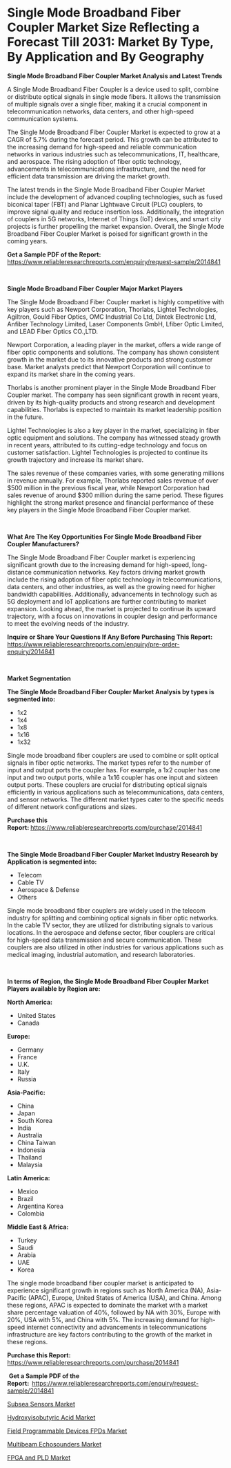 <p><h1>Single Mode Broadband Fiber Coupler Market Size Reflecting a Forecast Till 2031: Market By Type, By Application and By Geography</h1></p><p><strong>Single Mode Broadband Fiber Coupler Market Analysis and Latest Trends</strong></p>
<p><p>A Single Mode Broadband Fiber Coupler is a device used to split, combine or distribute optical signals in single mode fibers. It allows the transmission of multiple signals over a single fiber, making it a crucial component in telecommunication networks, data centers, and other high-speed communication systems.</p><p>The Single Mode Broadband Fiber Coupler Market is expected to grow at a CAGR of 5.7% during the forecast period. This growth can be attributed to the increasing demand for high-speed and reliable communication networks in various industries such as telecommunications, IT, healthcare, and aerospace. The rising adoption of fiber optic technology, advancements in telecommunications infrastructure, and the need for efficient data transmission are driving the market growth.</p><p>The latest trends in the Single Mode Broadband Fiber Coupler Market include the development of advanced coupling technologies, such as fused biconical taper (FBT) and Planar Lightwave Circuit (PLC) couplers, to improve signal quality and reduce insertion loss. Additionally, the integration of couplers in 5G networks, Internet of Things (IoT) devices, and smart city projects is further propelling the market expansion. Overall, the Single Mode Broadband Fiber Coupler Market is poised for significant growth in the coming years.</p></p>
<p><strong>Get a Sample PDF of the Report:&nbsp;</strong> <a href="https://www.reliableresearchreports.com/enquiry/request-sample/2014841">https://www.reliableresearchreports.com/enquiry/request-sample/2014841</a></p>
<p>&nbsp;</p>
<p><strong>Single Mode Broadband Fiber Coupler Major Market Players</strong></p>
<p><p>The Single Mode Broadband Fiber Coupler market is highly competitive with key players such as Newport Corporation, Thorlabs, Lightel Technologies, Agiltron, Gould Fiber Optics, OMC Industrial Co Ltd, Dintek Electronic Ltd, Anfiber Technology Limited, Laser Components GmbH, Lfiber Optic Limited, and LEAD Fiber Optics CO.,LTD.</p><p>Newport Corporation, a leading player in the market, offers a wide range of fiber optic components and solutions. The company has shown consistent growth in the market due to its innovative products and strong customer base. Market analysts predict that Newport Corporation will continue to expand its market share in the coming years.</p><p>Thorlabs is another prominent player in the Single Mode Broadband Fiber Coupler market. The company has seen significant growth in recent years, driven by its high-quality products and strong research and development capabilities. Thorlabs is expected to maintain its market leadership position in the future.</p><p>Lightel Technologies is also a key player in the market, specializing in fiber optic equipment and solutions. The company has witnessed steady growth in recent years, attributed to its cutting-edge technology and focus on customer satisfaction. Lightel Technologies is projected to continue its growth trajectory and increase its market share.</p><p>The sales revenue of these companies varies, with some generating millions in revenue annually. For example, Thorlabs reported sales revenue of over $500 million in the previous fiscal year, while Newport Corporation had sales revenue of around $300 million during the same period. These figures highlight the strong market presence and financial performance of these key players in the Single Mode Broadband Fiber Coupler market.</p></p>
<p>&nbsp;</p>
<p><strong>What Are The Key Opportunities For Single Mode Broadband Fiber Coupler Manufacturers?</strong></p>
<p><p>The Single Mode Broadband Fiber Coupler market is experiencing significant growth due to the increasing demand for high-speed, long-distance communication networks. Key factors driving market growth include the rising adoption of fiber optic technology in telecommunications, data centers, and other industries, as well as the growing need for higher bandwidth capabilities. Additionally, advancements in technology such as 5G deployment and IoT applications are further contributing to market expansion. Looking ahead, the market is projected to continue its upward trajectory, with a focus on innovations in coupler design and performance to meet the evolving needs of the industry.</p></p>
<p><strong>Inquire or Share Your Questions If Any Before Purchasing This Report:</strong> <a href="https://www.reliableresearchreports.com/enquiry/pre-order-enquiry/2014841">https://www.reliableresearchreports.com/enquiry/pre-order-enquiry/2014841</a></p>
<p>&nbsp;</p>
<p><strong>Market Segmentation</strong></p>
<p><strong>The Single Mode Broadband Fiber Coupler Market Analysis by types is segmented into:</strong></p>
<p><ul><li>1x2</li><li>1x4</li><li>1x8</li><li>1x16</li><li>1x32</li></ul></p>
<p><p>Single mode broadband fiber couplers are used to combine or split optical signals in fiber optic networks. The market types refer to the number of input and output ports the coupler has. For example, a 1x2 coupler has one input and two output ports, while a 1x16 coupler has one input and sixteen output ports. These couplers are crucial for distributing optical signals efficiently in various applications such as telecommunications, data centers, and sensor networks. The different market types cater to the specific needs of different network configurations and sizes.</p></p>
<p><strong>Purchase this Report:&nbsp;</strong><a href="https://www.reliableresearchreports.com/purchase/2014841">https://www.reliableresearchreports.com/purchase/2014841</a></p>
<p>&nbsp;</p>
<p><strong>The Single Mode Broadband Fiber Coupler Market Industry Research by Application is segmented into:</strong></p>
<p><ul><li>Telecom</li><li>Cable TV</li><li>Aerospace & Defense</li><li>Others</li></ul></p>
<p><p>Single mode broadband fiber couplers are widely used in the telecom industry for splitting and combining optical signals in fiber optic networks. In the cable TV sector, they are utilized for distributing signals to various locations. In the aerospace and defense sector, fiber couplers are critical for high-speed data transmission and secure communication. These couplers are also utilized in other industries for various applications such as medical imaging, industrial automation, and research laboratories.</p></p>
<p>&nbsp;</p>
<p><strong>In terms of Region, the Single Mode Broadband Fiber Coupler Market Players available by Region are:</strong></p>
<p>
    <p> <strong> North America: </strong>
        <ul>
            <li>United States</li>
            <li>Canada</li>
        </ul>
        </p> 
    <p> <strong> Europe: </strong>
        <ul>
            <li>Germany</li>
            <li>France</li>
            <li>U.K.</li>
            <li>Italy</li>
            <li>Russia</li>
        </ul>
        </p> 
    <p> <strong> Asia-Pacific: </strong>
        <ul>
            <li>China</li>
            <li>Japan</li>
            <li>South Korea</li>
            <li>India</li>
            <li>Australia</li>
            <li>China Taiwan</li>
            <li>Indonesia</li>
            <li>Thailand</li>
            <li>Malaysia</li>
        </ul>
        </p> 
    <p> <strong> Latin America: </strong>
        <ul>
            <li>Mexico</li>
            <li>Brazil</li>
            <li>Argentina Korea</li>
            <li>Colombia</li>
        </ul>
        </p> 
    <p> <strong> Middle East & Africa: </strong>
        <ul>
            <li>Turkey</li>
            <li>Saudi</li>
            <li>Arabia</li>
            <li>UAE</li>
            <li>Korea</li>
        </ul>
    </p>
    </p>
<p><p>The single mode broadband fiber coupler market is anticipated to experience significant growth in regions such as North America (NA), Asia-Pacific (APAC), Europe, United States of America (USA), and China. Among these regions, APAC is expected to dominate the market with a market share percentage valuation of 40%, followed by NA with 30%, Europe with 20%, USA with 5%, and China with 5%. The increasing demand for high-speed internet connectivity and advancements in telecommunications infrastructure are key factors contributing to the growth of the market in these regions.</p></p>
<p><strong>Purchase this Report: </strong><a href="https://www.reliableresearchreports.com/purchase/2014841">https://www.reliableresearchreports.com/purchase/2014841</a></p>
<p>&nbsp;<strong>Get a Sample PDF of the Report:&nbsp;&nbsp;</strong><a href="https://www.reliableresearchreports.com/enquiry/request-sample/2014841">https://www.reliableresearchreports.com/enquiry/request-sample/2014841</a></p>
<p><strong></strong></p>
<p><p><a href="https://acidic-farm-354.notion.site/Insights-into-Subsea-Sensors-Market-Size-Analysing-Market-Share-Trends-and-Growth-from-2024-to-20-886eec7732e04d4bb91df64316a77535">Subsea Sensors Market</a></p><p><a href="https://view.publitas.com/reportprime-1/hydroxyisobutyric-acid-market-size-2024-2031-global-industrial-analysis-key-geographical-regions-market-share-top-key-players-product-types-and-forecast-research-report/">Hydroxyisobutyric Acid Market</a></p><p><a href="https://github.com/dx0328/Market-Research-Report-List-1/blob/main/field-programmable-devices-fpds-market.md">Field Programmable Devices FPDs Market</a></p><p><a href="https://glittery-fuchsia-86a.notion.site/Multibeam-Echosounders-Market-Size-Growth-Outlook-from-2024-to-2031-projecting-at-Market-s-Trends--b79164c146a0466ea03c7779dd841291">Multibeam Echosounders Market</a></p><p><a href="https://github.com/juancolorado15/Market-Research-Report-List-1/blob/main/fpga-and-pld-market.md">FPGA and PLD Market</a></p></p>